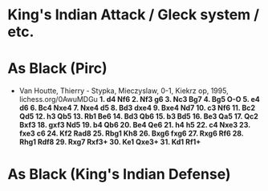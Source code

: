 # King's Indian Attack / Gleck system / etc.



# As Black (Pirc)

* Van Houtte, Thierry - Stypka, Mieczyslaw, 0-1, Kiekrz op, 1995, lichess.org/0AwuMDGu **1. d4 Nf6 2. Nf3 g6 3. Nc3 Bg7 4. Bg5 O-O 5. e4 d6 6. Bc4 Nxe4 7. Nxe4 d5 8. Bd3 dxe4 9. Bxe4 Nd7 10. c3 Nf6 11. Bc2 Qd5 12. h3 Qb5 13. Rb1 Be6 14. Bd3 Qb6 15. b3 Bd5 16. Be3 Qa5 17. Qc2 Bxf3 18. gxf3 Nd5 19. b4 Qb6 20. Be4 Qe6 21. h4 h5 22. c4 Nxe3 23. fxe3 c6 24. Kf2 Rad8 25. Rbg1 Kh8 26. Bxg6 fxg6 27. Rxg6 Rf6 28. Rhg1 Rdf8 29. Rxg7 Rxf3+ 30. Ke1 Qxe3+ 31. Kd1 Rf1+**

# As Black (King's Indian Defense)

